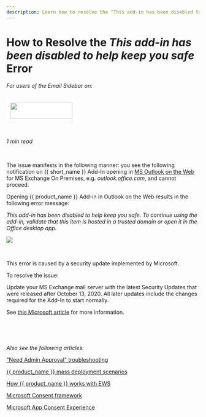 ```yaml
---
description: Learn how to resolve the "This add-in has been disabled to help keep you safe" error
---
```

# How to Resolve the *This add-in has been disabled to help keep you safe* Error  


<i>For users of the Email Sidebar on:</i><br><br>
<div class="container" style="display: inline-block; height: 42px; width: 162px; padding: 5px 10px; background-color: #fff;"><img src="https://revenuegrid.com/revenue-inbox/wp-content/uploads/Exchange1.svg" style="height: 100%; object-fit: contain; vertical-align: middle;"></div>

&nbsp;

*1 min read* 

<!-- ShareThis BEGIN --> 
<div class="addthis_inline_share_toolbox"></div> 
<!-- End ShareThis --> 

&nbsp;

The issue manifests in the following manner: you see the following notification on {{ short_name }} Add-In opening in [MS Outlook on the Web](https://en.wikipedia.org/wiki/Outlook_on_the_web) for MS Exchange On Premises, e.g. *outlook.office.com*, and cannot proceed.

Opening {{ product_name }} Add-in in Outlook on the Web results in the following error message:

*This add-in has been disabled to help keep you safe. To continue using the  add-in, validate that this item is hosted in a trusted domain or open it in the Office desktop app.*

<p>
    <img src="../../assets/images/Install-and-Run/addin-keep-safe.png" class="minimized">
</p>

&nbsp;

This error is caused by a security update implemented by Microsoft.

To resolve the issue:  

Update your MS Exchange mail server with the latest Security Updates that were released after October 13, 2020. All later updates include the changes required for the Add-In to start normally.  

See [this Microsoft article](
https://support.microsoft.com/en-us/help/4581424/description-of-the-security-update-for-exchange-server-october-2020) for more information.



&nbsp;

&nbsp;

*Also see the following articles:*  

["Need Admin Approval" troubleshooting](../Need-Admin-Approval/)

[{{ product_name }} mass deployment scenarios](../Email-Integration-Full-Deployment-Scenarios/)

[How {{ product_name }} works with EWS](../Working-With-EWS/)

[Microsoft Consent framework](https://docs.microsoft.com/en-us/azure/active-directory/develop/consent-framework)  

[Microsoft App Consent Experience](https://docs.microsoft.com/en-us/azure/active-directory/develop/application-consent-experience)  



&nbsp;

&nbsp;


